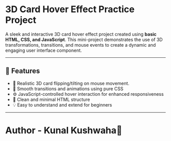 # 3D Card Hover Effect Practice Project

A sleek and interactive 3D card hover effect project created using **basic HTML, CSS, and JavaScript**. This mini-project demonstrates the use of 3D transformations, transitions, and mouse events to create a dynamic and engaging user interface component.

---

## 🚀 Features

- 🎴 Realistic 3D card flipping/tilting on mouse movement.
- 🎨 Smooth transitions and animations using pure CSS
- ⚙️ JavaScript-controlled hover interaction for enhanced responsiveness
- 🧰 Clean and minimal HTML structure
- 💡 Easy to understand and extend for beginners

---

# Author - Kunal Kushwaha📜
